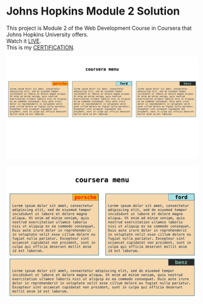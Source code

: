 # Johns Hopkins Module 2 Solution
This project is Module 2 of the Web Development Course in Coursera that Johns Hopkins University offers.<br/>
Watch it [LIVE](https://mohammadkiaei.github.io/John-Hopkins-module2-solution/).<br/>
This is my [CERTIFICATION](https://www.coursera.org/account/accomplishments/verify/SXRLTEMD6HLY).
<br/>
<br/>
![JHU 2-1](https://github.com/mohammadkiaei/John-Hopkins-module2-solution/blob/master/JHU2-1.png)
<br/>
<br/>
![JHU 2-2](https://github.com/mohammadkiaei/John-Hopkins-module2-solution/blob/master/JHU2-2.png)
<br/>
